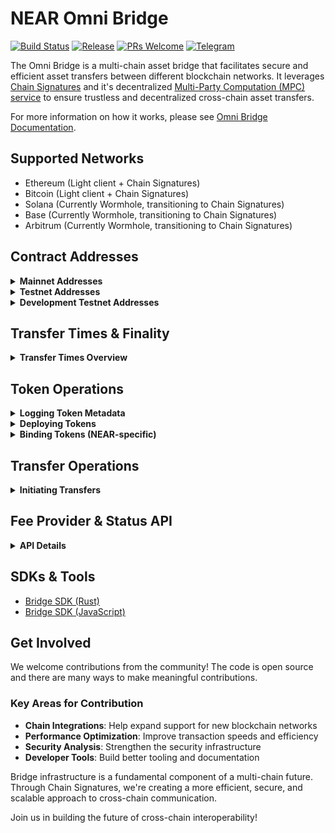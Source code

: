 # NEAR Omni Bridge

[![Build Status](https://img.shields.io/badge/build-passing-brightgreen.svg)](https://github.com/Near-One/omni-bridge/actions)
[![Release](https://img.shields.io/github/v/release/Near-One/omni-bridge)](https://github.com/Near-One/omni-bridge/releases)
[![PRs Welcome](https://img.shields.io/badge/PRs-welcome-brightgreen.svg)](https://github.com/Near-One/omni-bridge/pulls)
[![Telegram](https://img.shields.io/badge/Dev_Support-2CA5E0?style=flat&logo=telegram&logoColor=white)](https://t.me/chain_abstraction)

The Omni Bridge is a multi-chain asset bridge that facilitates secure and efficient asset transfers between different blockchain networks. It leverages [Chain Signatures](https://docs.near.org/concepts/abstraction/chain-signatures) and it's decentralized [Multi-Party Computation (MPC) service](https://docs.near.org/concepts/abstraction/chain-signatures#multi-party-computation-service) to ensure trustless and decentralized cross-chain asset transfers. 

For more information on how it works, please see [Omni Bridge Documentation](https://docs.near.org/concepts/abstraction/omnibridge/overview).

## Supported Networks

- Ethereum (Light client + Chain Signatures)
- Bitcoin (Light client + Chain Signatures)
- Solana (Currently Wormhole, transitioning to Chain Signatures)
- Base (Currently Wormhole, transitioning to Chain Signatures)
- Arbitrum (Currently Wormhole, transitioning to Chain Signatures)

## Contract Addresses

<details>
<summary><strong>Mainnet Addresses</strong></summary>

**Bridge Contracts:**
- Arbitrum: [`0xd025b38762B4A4E36F0Cde483b86CB13ea00D989`](https://arbiscan.io/address/0xd025b38762B4A4E36F0Cde483b86CB13ea00D989)
- Base: [`0xd025b38762B4A4E36F0Cde483b86CB13ea00D989`](https://basescan.org/address/0xd025b38762B4A4E36F0Cde483b86CB13ea00D989)
- NEAR: [`omni.bridge.near`](https://nearblocks.io/address/omni.bridge.near)
- Solana: [`dahPEoZGXfyV58JqqH85okdHmpN8U2q8owgPUXSCPxe`](https://explorer.solana.com/address/dahPEoZGXfyV58JqqH85okdHmpN8U2q8owgPUXSCPxe)

**Helper Contracts:**
- NEAR: 
  - [`omni-prover.bridge.near`](https://nearblocks.io/address/omni-prover.bridge.near)
  - [`vaa-prover.bridge.near`](https://nearblocks.io/address/vaa-prover.bridge.near)
</details>

<details>
<summary><strong>Testnet Addresses</strong></summary>

**Bridge Contracts:**
- Arbitrum: [`0x0C981337fFe39a555d3A40dbb32f21aD0eF33FFA`](https://sepolia.arbiscan.io/address/0x0C981337fFe39a555d3A40dbb32f21aD0eF33FFA)
- Base: [`0xa56b860017152cD296ad723E8409Abd6e5D86d4d`](https://sepolia.basescan.org/address/0xa56b860017152cD296ad723E8409Abd6e5D86d4d)
- Ethereum: [`0x68a86e0Ea5B1d39F385c1326e4d493526dFe4401`](https://sepolia.etherscan.io/address/0x68a86e0Ea5B1d39F385c1326e4d493526dFe4401)
- NEAR: [`omni.n-bridge.testnet`](https://testnet.nearblocks.io/address/omni.n-bridge.testnet)
- Solana: [`Gy1XPwYZURfBzHiGAxnw3SYC33SfqsEpGSS5zeBge28p`](https://explorer.solana.com/address/Gy1XPwYZURfBzHiGAxnw3SYC33SfqsEpGSS5zeBge28p?cluster=devnet)

**Helper Contracts:**
- NEAR:
  - [`omni-prover.n-bridge.testnet`](https://testnet.nearblocks.io/address/vaa-prover.n-bridge.testnet)
  - [`eth-prover.n-bridge.testnet`](https://testnet.nearblocks.io/address/eth-prover.n-bridge.testnet)
  - [`vaa-prover.n-bridge.testnet`](https://testnet.nearblocks.io/address/vaa-prover.n-bridge.testnet)
</details>

<details>
<summary><strong>Development Testnet Addresses</strong></summary>

**Bridge Contracts:**
- Arbitrum: [`0xd025b38762B4A4E36F0Cde483b86CB13ea00D989`](https://sepolia.arbiscan.io/address/0xd025b38762B4A4E36F0Cde483b86CB13ea00D989)
- Base: [`0x0C981337fFe39a555d3A40dbb32f21aD0eF33FFA`](https://sepolia.basescan.org/address/0x0C981337fFe39a555d3A40dbb32f21aD0eF33FFA)
- Ethereum: [`0x3701B9859Dbb9a4333A3dd933ab18e9011ddf2C8`](https://sepolia.etherscan.io/address/0x3701B9859Dbb9a4333A3dd933ab18e9011ddf2C8)
- NEAR: [`omni-locker.testnet`](https://testnet.nearblocks.io/address/omni-locker.testnet)
- Solana: [`Gy1XPwYZURfBzHiGAxnw3SYC33SfqsEpGSS5zeBge28p`](https://explorer.solana.com/address/Gy1XPwYZURfBzHiGAxnw3SYC33SfqsEpGSS5zeBge28p?cluster=devnet)

**Helper Contracts:**
- NEAR:
  - [`omni-prover.testnet`](https://testnet.nearblocks.io/address/omni-prover.testnet)
  - [`wormhole-prover-test.testnet`](https://testnet.nearblocks.io/address/wormhole-prover-test.testnet)
</details>

## Transfer Times & Finality

<details>
<summary><strong>Transfer Times Overview</strong></summary>

### NEAR → Other Chains
- Average processing time: ~30 seconds (MPC signatures)

### Other Chains → NEAR
Current finality times:
- Solana: 14s
- Arbitrum: 1066s
- Base: 1026s
- Ethereum: 960s

Additional processing delays:
- OmniBridge transfers relayer: 2s
- Wormhole off-chain validators: 60s
- Ethereum blocks relayer: 60s
</details>

## Token Operations

<details>
<summary><strong>Logging Token Metadata</strong></summary>

### EVM API
```solidity
function logMetadata(address tokenAddress) external
```

### NEAR API
```rust
pub fn log_metadata(&self, token_id: &AccountId) -> Promise 
```

### Solana API
```rust
pub fn log_metadata(ctx: Context<LogMetadata>) -> Result<()>
```

### Using CLI
```bash
cargo run mainnet omni-connector log-metadata --token base:0x<TOKEN_ADDRESS> --base-private-key <KEY>
```

### Using SDK-JS
```typescript
import { getClient } from "omni-bridge-sdk";

// Initialize client for source chain
const client = getClient(ChainKind.Near, wallet);

// Example: Deploy NEAR token to Ethereum
const txHash = await client.logMetadata("near:token.near");
console.log(`Metadata logged with tx: ${txHash}`);
```
</details>

<details>
<summary><strong>Deploying Tokens</strong></summary>

### EVM API
```solidity
function deployToken(bytes calldata signatureData, BridgeTypes.MetadataPayload calldata metadata) payable external returns (address)
```

### NEAR API
```rust
pub fn deploy_token(&mut self, #[serializer(borsh)] args: DeployTokenArgs) -> Promise
```

### Solana API
```rust
pub fn deploy_token(ctx: Context<DeployToken>, data: SignedPayload<DeployTokenPayload>)
```

### Using CLI
```bash
cargo run mainnet omni-connector deploy-token --chain <ChainKind> --source-chain <ChainKind> --tx-hash <LogMetadataTxHash> --base-private-key <KEY>
```
</details>

<details>
<summary><strong>Binding Tokens (NEAR-specific)</strong></summary>

Only needed for NEAR tokens that have been deployed on other chains. This action is typically applied automatically by the relayer.

### NEAR API
```rust
pub fn bind_token(&mut self, #[serializer(borsh)] args: BindTokenArgs) -> Promise
```
</details>

## Transfer Operations

<details>
<summary><strong>Initiating Transfers</strong></summary>

Transfers require a fee, which can be paid in either:
1. The transferred token
2. Native chain token (e.g., ETH, SOL)

**Note:** On NEAR, it isn't possible to attach a deposit in the `ft_transfer_call`, so the native fee should be attached by a separate call to the `storage deposit`

### EVM API
```solidity
// 1. Approve tokens
function approve(address spender, uint256 amount)

// 2. Initiate transfer
function initTransfer(
    address tokenAddress,
    uint128 amount,
    uint128 fee,
    uint128 nativeFee,
    string calldata recipient,
    string calldata message
) payable external
```

### NEAR API
```rust
// 1. Storage deposit
pub fn storage_deposit(&mut self, account_id: Option<AccountId>) -> StorageBalance

// Helper functions
pub fn required_balance_for_account(&self) -> NearToken
pub fn required_balance_for_init_transfer(&self) -> NearToken

// 2. Transfer
fn ft_transfer_call(&mut self, receiver_id: AccountId, amount: U128, memo: Option<String>, msg: String) -> PromiseOrValue<U128>
```

### Solana API
```rust
// For SPL tokens
pub fn init_transfer(ctx: Context<InitTransfer>, payload: InitTransferPayload) -> Result<()>

// For native SOL
pub fn init_transfer_sol(ctx: Context<InitTransferSol>, payload: InitTransferPayload) -> Result<()>
```
</details>

## Fee Provider & Status API

<details>
<summary><strong>API Details</strong></summary>

**API Endpoints:**
- Mainnet: `https://mainnet.api.bridge.nearone.org/api/v1`
- Testnet: `https://testnet.api.bridge.nearone.org/api/v1`
- [OpenAPI Specification](https://near-one.github.io/bridge-indexer-rs)

Note: Custom relayers can process transfers with zero fees.
</details>

## SDKs & Tools

- [Bridge SDK (Rust)](https://github.com/Near-One/bridge-sdk-rs)
- [Bridge SDK (JavaScript)](https://github.com/Near-One/bridge-sdk-js)

## Get Involved

We welcome contributions from the community! The code is open source and there are many ways to make meaningful contributions.

### Key Areas for Contribution
- **Chain Integrations**: Help expand support for new blockchain networks
- **Performance Optimization**: Improve transaction speeds and efficiency
- **Security Analysis**: Strengthen the security infrastructure
- **Developer Tools**: Build better tooling and documentation

Bridge infrastructure is a fundamental component of a multi-chain future. Through Chain Signatures, we're creating a more efficient, secure, and scalable approach to cross-chain communication.

Join us in building the future of cross-chain interoperability!
